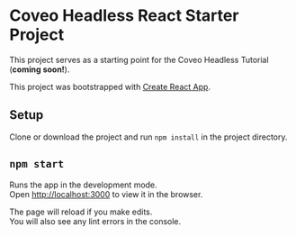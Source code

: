 # Coveo Headless React Starter Project

This project serves as a starting point for the Coveo Headless Tutorial (**coming soon!**).

This project was bootstrapped with [Create React App](https://github.com/facebook/create-react-app).

## Setup

Clone or download the project and run `npm install` in the project directory.

## `npm start`

Runs the app in the development mode.\
Open [http://localhost:3000](http://localhost:3000) to view it in the browser.

The page will reload if you make edits.\
You will also see any lint errors in the console.
